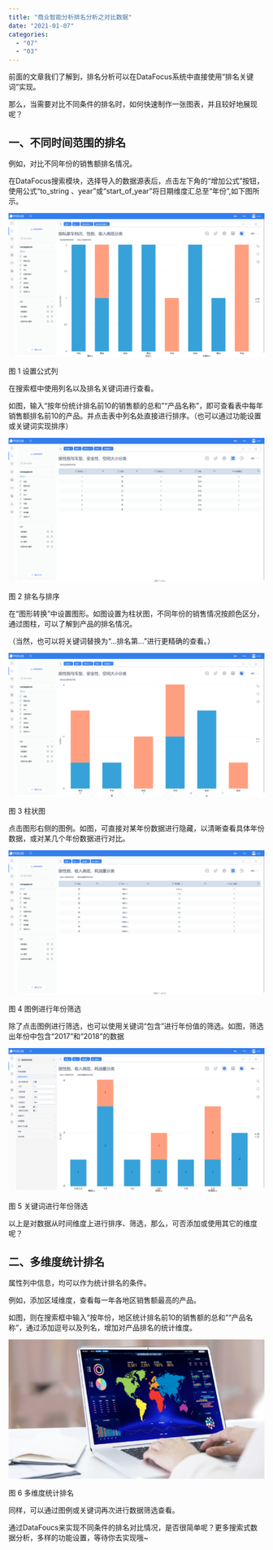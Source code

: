 ```yaml
---
title: "商业智能分析排名分析之对比数据"
date: "2021-01-07"
categories: 
  - "07"
  - "03"
---
```


前面的文章我们了解到，排名分析可以在DataFocus系统中直接使用“排名关键词”实现。

那么，当需要对比不同条件的排名时，如何快速制作一张图表，并且较好地展现呢？

## 一、不同时间范围的排名

例如，对比不同年份的销售额排名情况。

在DataFocus搜索模块，选择导入的数据源表后，点击左下角的“增加公式”按钮，使用公式“to\_string 、year”或“start\_of\_year”将日期维度汇总至“年份”,如下图所示。

![](images/word-image-8.png)

图 1 设置公式列

在搜索框中使用列名以及排名关键词进行查看。

如图，输入“按年份统计排名前10的销售额的总和”“产品名称”，即可查看表中每年销售额排名前10的产品。并点击表中列名处直接进行排序。（也可以通过功能设置或关键词实现排序）

![](images/word-image-9.png)

图 2 排名与排序

在“图形转换”中设置图形。如图设置为柱状图，不同年份的销售情况按颜色区分，通过图柱，可以了解到产品的排名情况。

（当然，也可以将关键词替换为“...排名第...”进行更精确的查看。）

![](images/word-image-10.png)

图 3 柱状图

点击图形右侧的图例。如图，可直接对某年份数据进行隐藏，以清晰查看具体年份数据，或对某几个年份数据进行对比。

![](images/word-image-11.png)

图 4 图例进行年份筛选

除了点击图例进行筛选，也可以使用关键词“包含”进行年份值的筛选。如图，筛选出年份中包含“2017”和“2018”的数据

![](images/word-image-12.png)

图 5 关键词进行年份筛选

以上是对数据从时间维度上进行排序、筛选，那么，可否添加或使用其它的维度呢？

## 二、多维度统计排名

属性列中信息，均可以作为统计排名的条件。

例如，添加区域维度，查看每一年各地区销售额最高的产品。

如图，则在搜索框中输入“按年份，地区统计排名前10的销售额的总和”“产品名称”，通过添加逗号以及列名，增加对产品排名的统计维度。

![](images/word-image-13.png)

图 6 多维度统计排名

同样，可以通过图例或关键词再次进行数据筛选查看。

通过DataFoucs来实现不同条件的排名对比情况，是否很简单呢？更多搜索式数据分析，多样的功能设置，等待你去实现哦~
